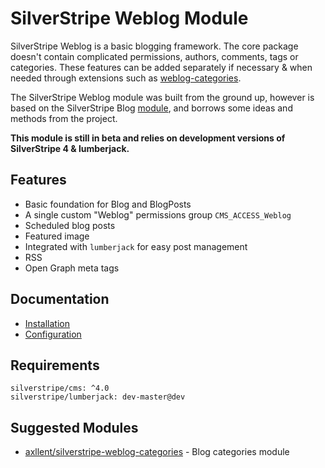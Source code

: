 # SilverStripe Weblog Module

SilverStripe Weblog is a basic blogging framework. The core package doesn't contain complicated
permissions, authors, comments, tags or categories. These features can be added separately
if necessary & when needed through extensions such as
[weblog-categories](https://github.com/axllent/silverstripe-weblog-categories).

The SilverStripe Weblog module was built from the ground up, however is based on the SilverStripe Blog
[module](https://github.com/silverstripe/silverstripe-blog), and borrows some ideas and methods
from the project.

**This module is still in beta and relies on development versions of SilverStripe 4 & lumberjack.**


## Features

- Basic foundation for Blog and BlogPosts
- A single custom "Weblog" permissions group `CMS_ACCESS_Weblog`
- Scheduled blog posts
- Featured image
- Integrated with `lumberjack` for easy post management
- RSS
- Open Graph meta tags


## Documentation

- [Installation](docs/en/Installation.md)
- [Configuration](docs/en/Configuration.md)


## Requirements

```
silverstripe/cms: ^4.0
silverstripe/lumberjack: dev-master@dev
```

## Suggested Modules

- [axllent/silverstripe-weblog-categories](https://github.com/axllent/silverstripe-weblog-categories) - Blog categories module
